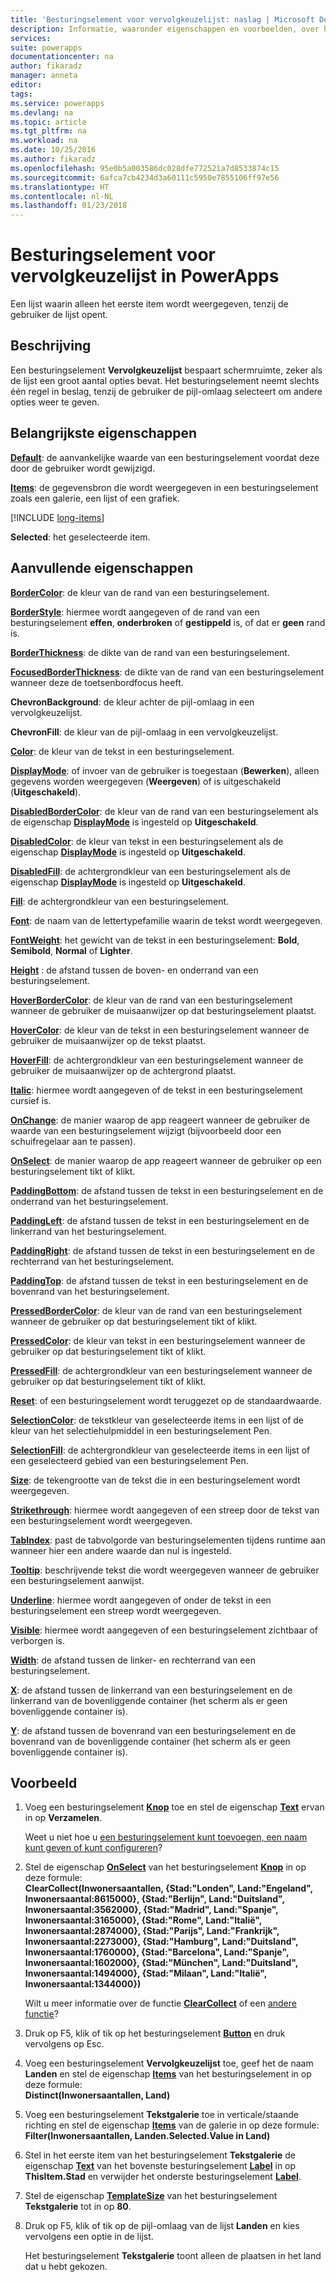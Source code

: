 ```yaml
---
title: 'Besturingselement voor vervolgkeuzelijst: naslag | Microsoft Docs'
description: Informatie, waaronder eigenschappen en voorbeelden, over het besturingselement Vervolgkeuzelijst
services: 
suite: powerapps
documentationcenter: na
author: fikaradz
manager: anneta
editor: 
tags: 
ms.service: powerapps
ms.devlang: na
ms.topic: article
ms.tgt_pltfrm: na
ms.workload: na
ms.date: 10/25/2016
ms.author: fikaradz
ms.openlocfilehash: 95e0b5a003586dc028dfe772521a7d8533874c15
ms.sourcegitcommit: 6afca7cb4234d3a60111c5950e7855106ff97e56
ms.translationtype: HT
ms.contentlocale: nl-NL
ms.lasthandoff: 01/23/2018
---
```

# <a name="drop-down-control-in-powerapps"></a>Besturingselement voor vervolgkeuzelijst in PowerApps
Een lijst waarin alleen het eerste item wordt weergegeven, tenzij de gebruiker de lijst opent.

## <a name="description"></a>Beschrijving
Een besturingselement **Vervolgkeuzelijst** bespaart schermruimte, zeker als de lijst een groot aantal opties bevat. Het besturingselement neemt slechts één regel in beslag, tenzij de gebruiker de pijl-omlaag selecteert om andere opties weer te geven.

## <a name="key-properties"></a>Belangrijkste eigenschappen
**[Default](properties-core.md)**: de aanvankelijke waarde van een besturingselement voordat deze door de gebruiker wordt gewijzigd.

**[Items](properties-core.md)**: de gegevensbron die wordt weergegeven in een besturingselement zoals een galerie, een lijst of een grafiek.

[!INCLUDE [long-items](../includes/long-items.md)]

**Selected**: het geselecteerde item.

## <a name="additional-properties"></a>Aanvullende eigenschappen
**[BorderColor](properties-color-border.md)**: de kleur van de rand van een besturingselement.

**[BorderStyle](properties-color-border.md)**: hiermee wordt aangegeven of de rand van een besturingselement **effen**, **onderbroken** of **gestippeld** is, of dat er **geen** rand is.

**[BorderThickness](properties-color-border.md)**: de dikte van de rand van een besturingselement.

**[FocusedBorderThickness](properties-color-border.md)**: de dikte van de rand van een besturingselement wanneer deze de toetsenbordfocus heeft.

**ChevronBackground**: de kleur achter de pijl-omlaag in een vervolgkeuzelijst.

**ChevronFill**: de kleur van de pijl-omlaag in een vervolgkeuzelijst.

**[Color](properties-color-border.md)**: de kleur van de tekst in een besturingselement.

**[DisplayMode](properties-core.md)**: of invoer van de gebruiker is toegestaan (**Bewerken**), alleen gegevens worden weergegeven (**Weergeven**) of is uitgeschakeld (**Uitgeschakeld**).

**[DisabledBorderColor](properties-color-border.md)**: de kleur van de rand van een besturingselement als de eigenschap **[DisplayMode](properties-core.md)** is ingesteld op **Uitgeschakeld**.

**[DisabledColor](properties-color-border.md)**: de kleur van tekst in een besturingselement als de eigenschap **[DisplayMode](properties-core.md)** is ingesteld op **Uitgeschakeld**.

**[DisabledFill](properties-color-border.md)**: de achtergrondkleur van een besturingselement als de eigenschap **[DisplayMode](properties-core.md)** is ingesteld op **Uitgeschakeld**.

**[Fill](properties-color-border.md)**: de achtergrondkleur van een besturingselement.

**[Font](properties-text.md)**: de naam van de lettertypefamilie waarin de tekst wordt weergegeven.

**[FontWeight](properties-text.md)**: het gewicht van de tekst in een besturingselement: **Bold**, **Semibold**, **Normal** of **Lighter**.

**[Height](properties-size-location.md)** : de afstand tussen de boven- en onderrand van een besturingselement.

**[HoverBorderColor](properties-color-border.md)**: de kleur van de rand van een besturingselement wanneer de gebruiker de muisaanwijzer op dat besturingselement plaatst.

**[HoverColor](properties-color-border.md)**: de kleur van de tekst in een besturingselement wanneer de gebruiker de muisaanwijzer op de tekst plaatst.

**[HoverFill](properties-color-border.md)**: de achtergrondkleur van een besturingselement wanneer de gebruiker de muisaanwijzer op de achtergrond plaatst.

**[Italic](properties-text.md)**: hiermee wordt aangegeven of de tekst in een besturingselement cursief is.

**[OnChange](properties-core.md)**: de manier waarop de app reageert wanneer de gebruiker de waarde van een besturingselement wijzigt (bijvoorbeeld door een schuifregelaar aan te passen).

**[OnSelect](properties-core.md)**: de manier waarop de app reageert wanneer de gebruiker op een besturingselement tikt of klikt.

**[PaddingBottom](properties-size-location.md)**: de afstand tussen de tekst in een besturingselement en de onderrand van het besturingselement.

**[PaddingLeft](properties-size-location.md)**: de afstand tussen de tekst in een besturingselement en de linkerrand van het besturingselement.

**[PaddingRight](properties-size-location.md)**: de afstand tussen de tekst in een besturingselement en de rechterrand van het besturingselement.

**[PaddingTop](properties-size-location.md)**: de afstand tussen de tekst in een besturingselement en de bovenrand van het besturingselement.

**[PressedBorderColor](properties-color-border.md)**: de kleur van de rand van een besturingselement wanneer de gebruiker op dat besturingselement tikt of klikt.

**[PressedColor](properties-color-border.md)**: de kleur van tekst in een besturingselement wanneer de gebruiker op dat besturingselement tikt of klikt.

**[PressedFill](properties-color-border.md)**: de achtergrondkleur van een besturingselement wanneer de gebruiker op dat besturingselement tikt of klikt.

**[Reset](properties-core.md)**: of een besturingselement wordt teruggezet op de standaardwaarde.

**[SelectionColor](properties-color-border.md)**: de tekstkleur van geselecteerde items in een lijst of de kleur van het selectiehulpmiddel in een besturingselement Pen.

**[SelectionFill](properties-color-border.md)**: de achtergrondkleur van geselecteerde items in een lijst of een geselecteerd gebied van een besturingselement Pen.

**[Size](properties-text.md)**: de tekengrootte van de tekst die in een besturingselement wordt weergegeven.

**[Strikethrough](properties-text.md)**: hiermee wordt aangegeven of een streep door de tekst van een besturingselement wordt weergegeven.

**[TabIndex](properties-accessibility.md)**: past de tabvolgorde van besturingselementen tijdens runtime aan wanneer hier een andere waarde dan nul is ingesteld.

**[Tooltip](properties-core.md)**: beschrijvende tekst die wordt weergegeven wanneer de gebruiker een besturingselement aanwijst.

**[Underline](properties-text.md)**: hiermee wordt aangegeven of onder de tekst in een besturingselement een streep wordt weergegeven.

**[Visible](properties-core.md)**: hiermee wordt aangegeven of een besturingselement zichtbaar of verborgen is.

**[Width](properties-size-location.md)**: de afstand tussen de linker- en rechterrand van een besturingselement.

**[X](properties-size-location.md)**: de afstand tussen de linkerrand van een besturingselement en de linkerrand van de bovenliggende container (het scherm als er geen bovenliggende container is).

**[Y](properties-size-location.md)**: de afstand tussen de bovenrand van een besturingselement en de bovenrand van de bovenliggende container (het scherm als er geen bovenliggende container is).

## <a name="example"></a>Voorbeeld
1. Voeg een besturingselement **[Knop](control-button.md)** toe en stel de eigenschap **[Text](properties-core.md)** ervan in op **Verzamelen**.
   
    Weet u niet hoe u [een besturingselement kunt toevoegen, een naam kunt geven of kunt configureren](../add-configure-controls.md)?
2. Stel de eigenschap **[OnSelect](properties-core.md)** van het besturingselement **[Knop](control-button.md)** in op deze formule:
   <br>**ClearCollect(Inwonersaantallen, {Stad:"Londen", Land:"Engeland", Inwonersaantal:8615000}, {Stad:"Berlijn", Land:"Duitsland", Inwonersaantal:3562000}, {Stad:"Madrid", Land:"Spanje", Inwonersaantal:3165000}, {Stad:"Rome", Land:"Italië", Inwonersaantal:2874000}, {Stad:"Parijs", Land:"Frankrijk", Inwonersaantal:2273000}, {Stad:"Hamburg", Land:"Duitsland", Inwonersaantal:1760000}, {Stad:"Barcelona", Land:"Spanje", Inwonersaantal:1602000}, {Stad:"München", Land:"Duitsland", Inwonersaantal:1494000}, {Stad:"Milaan", Land:"Italië", Inwonersaantal:1344000})**
   
    Wilt u meer informatie over de functie **[ClearCollect](../functions/function-clear-collect-clearcollect.md)** of een [andere functie](../formula-reference.md)?
3. Druk op F5, klik of tik op het besturingselement **[Button](control-button.md)** en druk vervolgens op Esc.
4. Voeg een besturingselement **Vervolgkeuzelijst** toe, geef het de naam **Landen** en stel de eigenschap **[Items](properties-core.md)** van het besturingselement in op deze formule:
   <br>**Distinct(Inwonersaantallen, Land)**
5. Voeg een besturingselement **Tekstgalerie** toe in verticale/staande richting en stel de eigenschap **[Items](properties-core.md)** van de galerie in op deze formule:
   <br>**Filter(Inwonersaantallen, Landen.Selected.Value in Land)**
6. Stel in het eerste item van het besturingselement **Tekstgalerie** de eigenschap **[Text](properties-core.md)** van het bovenste besturingselement **[Label](control-text-box.md)** in op **ThisItem.Stad** en verwijder het onderste besturingselement **[Label](control-text-box.md)**.
7. Stel de eigenschap **[TemplateSize](control-gallery.md)** van het besturingselement **Tekstgalerie** tot in op **80**.
8. Druk op F5, klik of tik op de pijl-omlaag van de lijst **Landen** en kies vervolgens een optie in de lijst.
   
    Het besturingselement **Tekstgalerie** toont alleen de plaatsen in het land dat u hebt gekozen.

